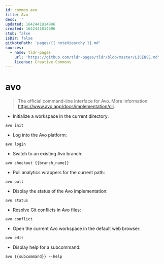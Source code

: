 ```yaml
---
id: common.avo
title: Avo
desc: ''
updated: 1642441814996
created: 1642441814996
stub: false
isDir: false
gitNotePath: 'pages/{{ noteHiearchy }}.md'
sources:
  - name: tldr-pages
    url: 'https://github.com/tldr-pages/tldr/blob/master/LICENSE.md'
    license: Creative Commons
---
```

# avo

> The official command-line interface for Avo.
> More information: <https://www.avo.app/docs/implementation/cli>.

- Initialize a workspace in the current directory:

`avo init`

- Log into the Avo platform:

`avo login`

- Switch to an existing Avo branch:

`avo checkout {{branch_name}}`

- Pull analytics wrappers for the current path:

`avo pull`

- Display the status of the Avo implementation:

`avo status`

- Resolve Git conflicts in Avo files:

`avo conflict`

- Open the current Avo workspace in the default web browser:

`avo edit`

- Display help for a subcommand:

`avo {{subcommand}} --help`


